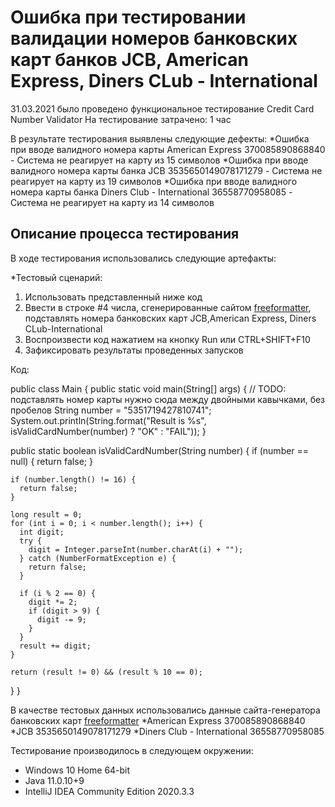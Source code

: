 # Ошибка при тестировании валидации номеров банковских карт банков JCB, American Express, Diners CLub - International 

31.03.2021 было проведено функциональное тестирование Credit Card Number Validator
На тестирование затрачено: 1 час

В результате тестирования выявлены следующие дефекты:
*Ошибка при вводе валидного номера карты American Express 370085890868840 - Система не реагирует на карту из 15 символов
*Ошибка при вводе валидного номера карты банка JCB 3535650149078171279 - Система не реагирует на карту из 19 символов
*Ошибка при вводе валидного номера карты банка Diners Club - International 36558770958085 - Система не реагирует на карту из 14 символов

## Описание процесса тестирования

В ходе тестирования использовались следующие артефакты:

*Тестовый сценарий:

1. Использовать представленный ниже код
2. Ввести в строке #4 числа, сгенерированные сайтом [freeformatter](https://www.freeformatter.com/credit-card-number-generator-validator.html), подставлять номера банковских карт JCB,American Express, Diners CLub-International 
3. Воспроизвести код нажатием на кнопку Run или CTRL+SHIFT+F10
4. Зафиксировать результаты проведенных запусков 

Код:

public class Main {
  public static void main(String[] args) {
    // TODO: подставлять номер карты нужно сюда между двойными кавычками, без пробелов
    String number = "5351719427810741";
    System.out.println(String.format("Result is %s", isValidCardNumber(number) ? "OK" : "FAIL"));
  }

  public static boolean isValidCardNumber(String number) {
    if (number == null) {
      return false;
    }

    if (number.length() != 16) {
      return false;
    }

    long result = 0;
    for (int i = 0; i < number.length(); i++) {
      int digit;
      try {
        digit = Integer.parseInt(number.charAt(i) + "");
      } catch (NumberFormatException e) {
        return false;
      }

      if (i % 2 == 0) {
        digit *= 2;
        if (digit > 9) {
          digit -= 9;
        }
      }
      result += digit;
    }

    return (result != 0) && (result % 10 == 0);
  }
}

В качестве тестовых данных использовались данные сайта-генератора банковских карт [freeformatter](https://www.freeformatter.com/credit-card-number-generator-validator.html) 
*American Express 370085890868840
*JCB 3535650149078171279
*Diners Club - International 36558770958085

Тестирование производилось в следующем окружении:
* Windows 10 Home 64-bit
* Java 11.0.10+9
* IntelliJ IDEA Community Edition 2020.3.3